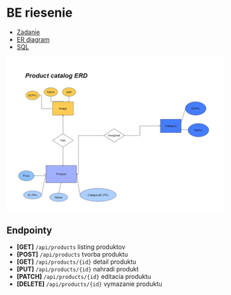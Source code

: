 # BE riesenie

* [Zadanie](DOCS/ASSIGNMENT.md)
* [ER diagram](DOCS/ERD.png)
* [SQL](DOCS/SQL.md)

![ER diagram](DOCS/ERD.png)

## Endpointy

* **[GET]** ```/api/products``` listing produktov
* **[POST]** ```/api/products``` tvorba produktu
* **[GET]** ```/api/products/{id}``` detail produktu
* **[PUT]** ``/api/products/{id}`` nahradí produkt
* **[PATCH]** ```/api/products/{id}``` editacia produktu
* **[DELETE]** ```/api/products/{id}``` vymazanie produktu